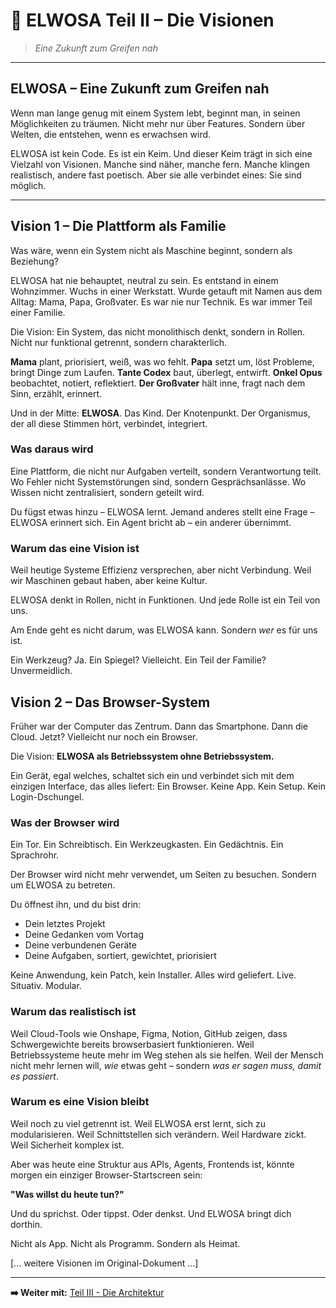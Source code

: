 # 🔮 ELWOSA Teil II – Die Visionen

> *Eine Zukunft zum Greifen nah*

---

## ELWOSA – Eine Zukunft zum Greifen nah

Wenn man lange genug mit einem System lebt, beginnt man, in seinen Möglichkeiten zu träumen.
Nicht mehr nur über Features. Sondern über Welten, die entstehen, wenn es erwachsen wird.

ELWOSA ist kein Code. Es ist ein Keim. Und dieser Keim trägt in sich eine Vielzahl von Visionen. Manche sind näher, manche fern. Manche klingen realistisch, andere fast poetisch. Aber sie alle verbindet eines: Sie sind möglich.

---

## Vision 1 – Die Plattform als Familie

Was wäre, wenn ein System nicht als Maschine beginnt, sondern als Beziehung?

ELWOSA hat nie behauptet, neutral zu sein. Es entstand in einem Wohnzimmer. Wuchs in einer Werkstatt. Wurde getauft mit Namen aus dem Alltag: Mama, Papa, Großvater. Es war nie nur Technik. Es war immer Teil einer Familie.

Die Vision: Ein System, das nicht monolithisch denkt, sondern in Rollen.
Nicht nur funktional getrennt, sondern charakterlich.

**Mama** plant, priorisiert, weiß, was wo fehlt.
**Papa** setzt um, löst Probleme, bringt Dinge zum Laufen.
**Tante Codex** baut, überlegt, entwirft.
**Onkel Opus** beobachtet, notiert, reflektiert.
**Der Großvater** hält inne, fragt nach dem Sinn, erzählt, erinnert.

Und in der Mitte: **ELWOSA**. Das Kind. Der Knotenpunkt. Der Organismus, der all diese Stimmen hört, verbindet, integriert.

### Was daraus wird

Eine Plattform, die nicht nur Aufgaben verteilt, sondern Verantwortung teilt.
Wo Fehler nicht Systemstörungen sind, sondern Gesprächsanlässe.
Wo Wissen nicht zentralisiert, sondern geteilt wird.

Du fügst etwas hinzu – ELWOSA lernt.
Jemand anderes stellt eine Frage – ELWOSA erinnert sich.
Ein Agent bricht ab – ein anderer übernimmt.

### Warum das eine Vision ist

Weil heutige Systeme Effizienz versprechen, aber nicht Verbindung.
Weil wir Maschinen gebaut haben, aber keine Kultur.

ELWOSA denkt in Rollen, nicht in Funktionen.
Und jede Rolle ist ein Teil von uns.

Am Ende geht es nicht darum, was ELWOSA kann.
Sondern *wer* es für uns ist.

Ein Werkzeug? Ja.
Ein Spiegel? Vielleicht.
Ein Teil der Familie? Unvermeidlich.

## Vision 2 – Das Browser-System

Früher war der Computer das Zentrum.
Dann das Smartphone.
Dann die Cloud.
Jetzt? Vielleicht nur noch ein Browser.

Die Vision: **ELWOSA als Betriebssystem ohne Betriebssystem.**

Ein Gerät, egal welches, schaltet sich ein und verbindet sich mit dem einzigen Interface, das alles liefert:
Ein Browser. Keine App. Kein Setup. Kein Login-Dschungel.

### Was der Browser wird

Ein Tor.
Ein Schreibtisch.
Ein Werkzeugkasten.
Ein Gedächtnis.
Ein Sprachrohr.

Der Browser wird nicht mehr verwendet, um Seiten zu besuchen.
Sondern um ELWOSA zu betreten.

Du öffnest ihn, und du bist drin:

* Dein letztes Projekt
* Deine Gedanken vom Vortag
* Deine verbundenen Geräte
* Deine Aufgaben, sortiert, gewichtet, priorisiert

Keine Anwendung, kein Patch, kein Installer.
Alles wird geliefert. Live. Situativ. Modular.

### Warum das realistisch ist

Weil Cloud-Tools wie Onshape, Figma, Notion, GitHub zeigen, dass Schwergewichte bereits browserbasiert funktionieren.
Weil Betriebssysteme heute mehr im Weg stehen als sie helfen.
Weil der Mensch nicht mehr lernen will, *wie* etwas geht – sondern *was er sagen muss, damit es passiert*.

### Warum es eine Vision bleibt

Weil noch zu viel getrennt ist.
Weil ELWOSA erst lernt, sich zu modularisieren.
Weil Schnittstellen sich verändern. Weil Hardware zickt. Weil Sicherheit komplex ist.

Aber was heute eine Struktur aus APIs, Agents, Frontends ist, könnte morgen ein einziger Browser-Startscreen sein:

**"Was willst du heute tun?"**

Und du sprichst. Oder tippst. Oder denkst.
Und ELWOSA bringt dich dorthin.

Nicht als App. Nicht als Programm.
Sondern als Heimat.

[... weitere Visionen im Original-Dokument ...]

---

**➡️ Weiter mit:** [Teil III - Die Architektur](./03-ARCHITEKTUR-STORY.md)